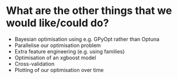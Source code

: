 # What are the other things that we would like/could do?

* Bayesian optimisation using e.g. GPyOpt rather than Optuna
* Parallelise our optimisation problem 
* Extra feature engineering (e.g. using families)
* Optimisation of an xgboost model
* Cross-validation
* Plotting of our optimisation over time